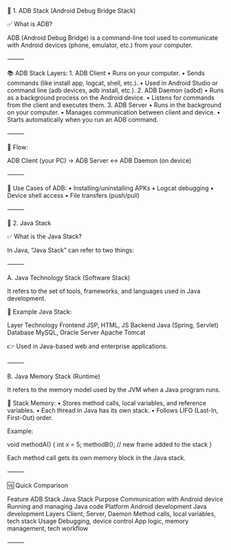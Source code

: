 
🔹 1. ADB Stack (Android Debug Bridge Stack)

✅ What is ADB?

ADB (Android Debug Bridge) is a command-line tool used to communicate with Android devices (phone, emulator, etc.) from your computer.

⸻

📚 ADB Stack Layers:
	1.	ADB Client
	•	Runs on your computer.
	•	Sends commands (like install app, logcat, shell, etc.).
	•	Used in Android Studio or command line (adb devices, adb install, etc.).
	2.	ADB Daemon (adbd)
	•	Runs as a background process on the Android device.
	•	Listens for commands from the client and executes them.
	3.	ADB Server
	•	Runs in the background on your computer.
	•	Manages communication between client and device.
	•	Starts automatically when you run an ADB command.

⸻

🔄 Flow:

ADB Client (your PC)  →  ADB Server  ↔  ADB Daemon (on device)


⸻

📌 Use Cases of ADB:
	•	Installing/uninstalling APKs
	•	Logcat debugging
	•	Device shell access
	•	File transfers (push/pull)

⸻

🔸 2. Java Stack

✅ What is the Java Stack?

In Java, “Java Stack” can refer to two things:

⸻

A. Java Technology Stack (Software Stack)

It refers to the set of tools, frameworks, and languages used in Java development.

🔧 Example Java Stack:

Layer	Technology
Frontend	JSP, HTML, JS
Backend	Java (Spring, Servlet)
Database	MySQL, Oracle
Server	Apache Tomcat

👉 Used in Java-based web and enterprise applications.

⸻

B. Java Memory Stack (Runtime)

It refers to the memory model used by the JVM when a Java program runs.

💾 Stack Memory:
	•	Stores method calls, local variables, and reference variables.
	•	Each thread in Java has its own stack.
	•	Follows LIFO (Last-In, First-Out) order.

Example:

void methodA() {
   int x = 5;
   methodB();  // new frame added to the stack
}

Each method call gets its own memory block in the Java stack.

⸻

🆚 Quick Comparison

Feature	ADB Stack	Java Stack
Purpose	Communication with Android device	Running and managing Java code
Platform	Android development	Java development
Layers	Client, Server, Daemon	Method calls, local variables, tech stack
Usage	Debugging, device control	App logic, memory management, tech workflow


⸻

